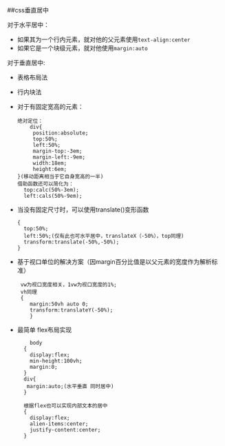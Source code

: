 ##css垂直居中
		  

   对于水平居中：

 * 如果其为一个行内元素，就对他的父元素使用`text-align:center`
 * 如果它是一个块级元素，就对他使用`margin:auto`

对于垂直居中:
 
  * 表格布局法   
  * 行内块法
  * 对于有固定宽高的元素：
	  
		绝对定位：
			div{
	         position:absolute;
             top:50%;
             left:50%;
			 margin-top:-3em;
             margin-left:-9em;
             width:18em;
             height:6em;
	    }(移动距离相当于它自身宽高的一半)
        借助函数还可以简化为：
          top:calc(50%-3em);
          left:cals(50%-9em);
  
  * 当没有固定尺寸时，可以使用translate()变形函数
  	
		{
          top:50%;
          left:50%;(仅有此也可水平居中，translateX（-50%），top同理)
          transform:translate(-50%,-50%);
        }

 * 基于视口单位的解决方案（因margin百分比值是以父元素的宽度作为解析标准）
 
		vw为视口宽度相关，1vw为视口宽度的1%;
        vh同理
        {
           margin:50vh auto 0;
           transform:translateY(-50%);     
           }

* 最简单 flex布局实现
    
		  body
		{
          display:flex;
          min-height:100vh;
		  margin:0;
		}
		div{
      	 margin:auto;(水平垂直 同时居中)
		}

		根据flex也可以实现内部文本的居中
		{
          display:flex;
		  alien-items:center;
		  justify-content:center;
		}
      
